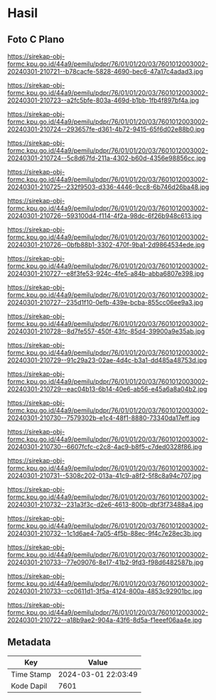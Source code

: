 # Hasil

## Foto C Plano

https://sirekap-obj-formc.kpu.go.id/44a9/pemilu/pdpr/76/01/01/20/03/7601012003002-20240301-210721--b78cacfe-5828-4690-bec6-47a17c4adad3.jpg

https://sirekap-obj-formc.kpu.go.id/44a9/pemilu/pdpr/76/01/01/20/03/7601012003002-20240301-210723--a2fc5bfe-803a-469d-b1bb-1fb4f897bf4a.jpg

https://sirekap-obj-formc.kpu.go.id/44a9/pemilu/pdpr/76/01/01/20/03/7601012003002-20240301-210724--293657fe-d361-4b72-9415-65f6d02e88b0.jpg

https://sirekap-obj-formc.kpu.go.id/44a9/pemilu/pdpr/76/01/01/20/03/7601012003002-20240301-210724--5c8d67fd-211a-4302-b60d-4356e98856cc.jpg

https://sirekap-obj-formc.kpu.go.id/44a9/pemilu/pdpr/76/01/01/20/03/7601012003002-20240301-210725--232f9503-d336-4446-9cc8-6b746d26ba48.jpg

https://sirekap-obj-formc.kpu.go.id/44a9/pemilu/pdpr/76/01/01/20/03/7601012003002-20240301-210726--593100d4-f114-4f2a-98dc-6f26b948c613.jpg

https://sirekap-obj-formc.kpu.go.id/44a9/pemilu/pdpr/76/01/01/20/03/7601012003002-20240301-210726--0bfb88b1-3302-470f-9ba1-2d9864534ede.jpg

https://sirekap-obj-formc.kpu.go.id/44a9/pemilu/pdpr/76/01/01/20/03/7601012003002-20240301-210727--e8f3fe53-924c-4fe5-a84b-abba6807e398.jpg

https://sirekap-obj-formc.kpu.go.id/44a9/pemilu/pdpr/76/01/01/20/03/7601012003002-20240301-210727--235d1f10-0efb-439e-bcba-855cc06ee9a3.jpg

https://sirekap-obj-formc.kpu.go.id/44a9/pemilu/pdpr/76/01/01/20/03/7601012003002-20240301-210728--8d7fe557-450f-43fc-85d4-39900a9e35ab.jpg

https://sirekap-obj-formc.kpu.go.id/44a9/pemilu/pdpr/76/01/01/20/03/7601012003002-20240301-210729--91c29a23-02ae-4d4c-b3a1-dd485a48753d.jpg

https://sirekap-obj-formc.kpu.go.id/44a9/pemilu/pdpr/76/01/01/20/03/7601012003002-20240301-210729--eac04b13-6b14-40e6-ab56-e45a6a8a04b2.jpg

https://sirekap-obj-formc.kpu.go.id/44a9/pemilu/pdpr/76/01/01/20/03/7601012003002-20240301-210730--7579302b-e1c4-48f1-8880-73340da17eff.jpg

https://sirekap-obj-formc.kpu.go.id/44a9/pemilu/pdpr/76/01/01/20/03/7601012003002-20240301-210730--6607fcfc-c2c8-4ac9-b8f5-c7ded0328f86.jpg

https://sirekap-obj-formc.kpu.go.id/44a9/pemilu/pdpr/76/01/01/20/03/7601012003002-20240301-210731--5308c202-013a-41c9-a8f2-5f8c8a94c707.jpg

https://sirekap-obj-formc.kpu.go.id/44a9/pemilu/pdpr/76/01/01/20/03/7601012003002-20240301-210732--231a3f3c-d2e6-4613-800b-dbf3f73488a4.jpg

https://sirekap-obj-formc.kpu.go.id/44a9/pemilu/pdpr/76/01/01/20/03/7601012003002-20240301-210732--1c1d6ae4-7a05-4f5b-88ec-9f4c7e28ec3b.jpg

https://sirekap-obj-formc.kpu.go.id/44a9/pemilu/pdpr/76/01/01/20/03/7601012003002-20240301-210733--77e09076-8e17-41b2-9fd3-f98d6482587b.jpg

https://sirekap-obj-formc.kpu.go.id/44a9/pemilu/pdpr/76/01/01/20/03/7601012003002-20240301-210733--cc0611d1-3f5a-4124-800a-4853c92901bc.jpg

https://sirekap-obj-formc.kpu.go.id/44a9/pemilu/pdpr/76/01/01/20/03/7601012003002-20240301-210722--a18b9ae2-904a-43f6-8d5a-f1eeef06aa4e.jpg


## Metadata

| Key        | Value               |
| ---------- | ------------------- |
| Time Stamp | 2024-03-01 22:03:49 |
| Kode Dapil | 7601                |



